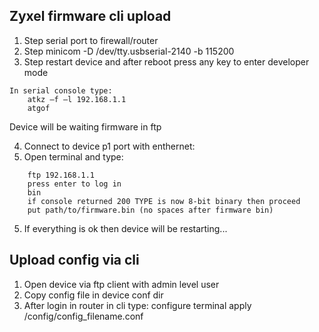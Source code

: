 Zyxel firmware cli upload
---------------------

1. Step serial port to firewall/router
2. Step minicom -D /dev/tty.usbserial-2140 -b 115200
3. Step restart device and after reboot press any key to enter developer mode
```
In serial console type:
	atkz –f –l 192.168.1.1
	atgof
```
Device will be waiting firmware in ftp

4. Connect to device p1 port with enthernet:
5. Open terminal and type:
```
	ftp 192.168.1.1
	press enter to log in
	bin
	if console returned 200 TYPE is now 8-bit binary then proceed
	put path/to/firmware.bin (no spaces after firmware bin)
```
5. If everything is ok then device will be restarting...

Upload config via cli
---------------------
1. Open device via ftp client with admin level user
2. Copy config file in device conf dir
3. After login in router in cli type:
	configure terminal
	apply /config/config_filename.conf

